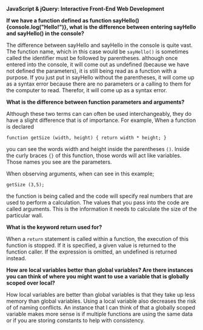 **JavaScript & jQuery: Interactive Front-End Web Development**

**If we have a function defined as function sayHello(){console.log("Hello!")}, what is the difference between entering sayHello and sayHello() in the console?**

The difference between sayHello and sayHello in the console is quite vast. The function name, which in this case would be `sayHello()` is sometimes called the identifier must be followed by parentheses. although once entered into the console, it will come out as undefined (because we have not defined the parameters), it is still being read as a function with a purpose. If you just put in sayHello without the parentheses, it will come up as a syntax error because there are no parameters or a calling to them for the computer to read. Therefor, it will come up as a syntax error.

**What is the difference between function parameters and arguments?**

Although these two terms can can often be used interchangeably, they do have a slight difference that is of importance. For example, When a function is declared

`function getSize (width, height) {
    return width * height;
}`

you can see the words width and height inside the parentheses `()`. Inside the curly braces `{}` of this function, those words will act like variables. Those names you see are the parameters.

When observing arguments, when can see in this example;

`getSize (3,5);`

the function is being called and the code will specify real numbers that are used to perform a calculation. The values that you pass into the code are called arguments. This is the information it needs to calculate the size of the particular wall.

**What is the keyword return used for?**

When a `return` statement is called within a function, the execution of this function is stopped. If it is specified, a given value is returned to the function caller. If the expression is omitted, an undefined is returned instead.

**How are local variables better than global variables? Are there instances you can think of where you might want to use a variable that is globally scoped over local?**

How local variables are better than global variables is that they take up less memory than global variables. Using a local variable also decreases the risk of of naming conflicts. An instance that I can think of that a globally scoped variable makes more sense is if multiple functions are using the same data or if you are storing constants to help with consistency.  

